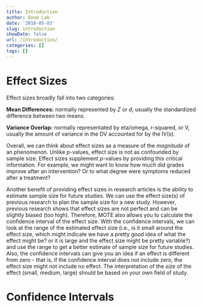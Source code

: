 ```yaml
---
title: Introduction
author: Doom Lab
date: '2018-05-03'
slug: introduction
showDate: false
url: /introduction/
categories: []
tags: []
---
```


# Effect Sizes    
Effect sizes broadly fall into two categories:   
  
**Mean Differences:** normally represented by *Z* or *d*, usually the standardized difference between two means.    

**Variance Overlap:** normally representated by eta/omega, r-squared, or V, usually the amount of variance in the DV accounted for by the IV(s).     
  
Overall, we can think about effect sizes as a measure of the *magnitude* of an phenomenon. Unlike *p*-values, effect size is not as confounded by sample size. Effect sizes supplement *p*-values by providing this critical information. For example, we might want to know how much did grades improve after an intervention? Or to what degree were symptoms reduced after a treatment?   
  
Another benefit of providing effect sizes in research articles is the ability to estimate sample size for future studies. We can use the effect size(s) of previous research to plan the sample size for a new study. However, previous research shows that effect sizes are not perfect and can be slightly biased (too high). Therefore, MOTE also allows you to calculate the confidence interval of the effect size. With the confidence intervals, we can look at the range of the estimated effect size (i.e., is it small around the effect size, which might indicate we have a pretty good idea of what the effect might be? or it is large and the effect size might be pretty variable?) and use the range to get a better estimate of sample size for future studies. Also, the confidence intervals can give you an idea if an effect is different from zero - that is, if the confidence interval does not include zero, the effect size might not include no effect. The interpretation of the *size* of the effect (small, medium, large) should be based on your own field of study. 
  
# Confidence Intervals     
